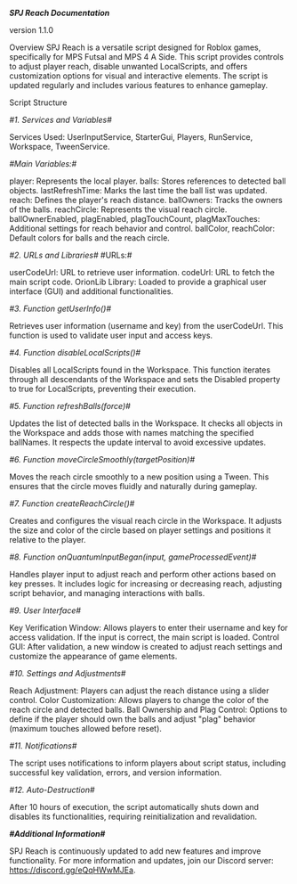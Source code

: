 *****SPJ Reach Documentation*****

version 1.1.0





Overview
SPJ Reach is a versatile script designed for Roblox games, specifically for MPS Futsal and MPS 4 A Side. This script provides controls to adjust player reach, disable unwanted LocalScripts, and offers customization options for visual and interactive elements. The script is updated regularly and includes various features to enhance gameplay.

Script Structure

*#1. Services and Variables#*

Services Used: UserInputService, StarterGui, Players, RunService, Workspace, TweenService.

*#Main Variables:#*

player: Represents the local player.
balls: Stores references to detected ball objects.
lastRefreshTime: Marks the last time the ball list was updated.
reach: Defines the player's reach distance.
ballOwners: Tracks the owners of the balls.
reachCircle: Represents the visual reach circle.
ballOwnerEnabled, plagEnabled, plagTouchCount, plagMaxTouches: Additional settings for reach behavior and control.
ballColor, reachColor: Default colors for balls and the reach circle.

*#2. URLs and Libraries#*
#URLs:#

userCodeUrl: URL to retrieve user information.
codeUrl: URL to fetch the main script code.
OrionLib Library: Loaded to provide a graphical user interface (GUI) and additional functionalities.

*#3. Function getUserInfo()#*

Retrieves user information (username and key) from the userCodeUrl. This function is used to validate user input and access keys.

*#4. Function disableLocalScripts()#*

Disables all LocalScripts found in the Workspace. This function iterates through all descendants of the Workspace and sets the Disabled property to true for LocalScripts, preventing their execution.

*#5. Function refreshBalls(force)#*

Updates the list of detected balls in the Workspace. It checks all objects in the Workspace and adds those with names matching the specified ballNames. It respects the update interval to avoid excessive updates.

*#6. Function moveCircleSmoothly(targetPosition)#*

Moves the reach circle smoothly to a new position using a Tween. This ensures that the circle moves fluidly and naturally during gameplay.

*#7. Function createReachCircle()#*

Creates and configures the visual reach circle in the Workspace. It adjusts the size and color of the circle based on player settings and positions it relative to the player.

*#8. Function onQuantumInputBegan(input, gameProcessedEvent)#*

Handles player input to adjust reach and perform other actions based on key presses. It includes logic for increasing or decreasing reach, adjusting script behavior, and managing interactions with balls.

*#9. User Interface#*

Key Verification Window: Allows players to enter their username and key for access validation. If the input is correct, the main script is loaded.
Control GUI: After validation, a new window is created to adjust reach settings and customize the appearance of game elements.

*#10. Settings and Adjustments#*

Reach Adjustment: Players can adjust the reach distance using a slider control.
Color Customization: Allows players to change the color of the reach circle and detected balls.
Ball Ownership and Plag Control: Options to define if the player should own the balls and adjust "plag" behavior (maximum touches allowed before reset).

*#11. Notifications#*

The script uses notifications to inform players about script status, including successful key validation, errors, and version information.

*#12. Auto-Destruction#*

After 10 hours of execution, the script automatically shuts down and disables its functionalities, requiring reinitialization and revalidation.

***#Additional Information#***

SPJ Reach is continuously updated to add new features and improve functionality. For more information and updates, join our Discord server: https://discord.gg/eQqHWwMJEa.
